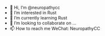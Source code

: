 - 👋 Hi, I’m @neuropathycc
- 👀 I’m interested in Rust
- 🌱 I’m currently learning Rust
- 💞️ I’m looking to collaborate on ...
- 📫 How to reach me 
WeChat: NeuropathyCC
<!---
NeuropathyCC/NeuropathyCC is a ✨ special ✨ repository because its `README.md` (this file) appears on your GitHub profile.
You can click the Preview link to take a look at your changes.
--->
